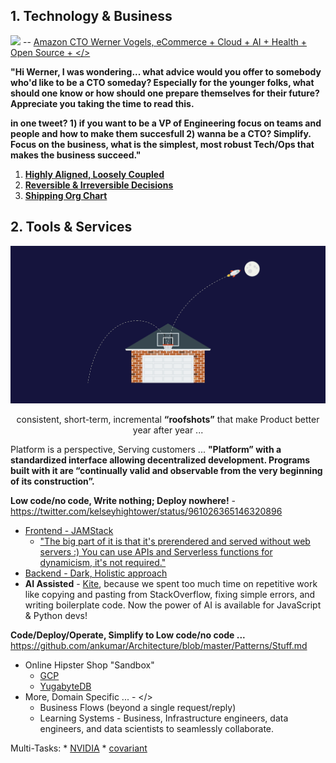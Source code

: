 ## 1. Technology & Business

![](https://github.com/ankumar/Architecture/blob/master/images/Werner.png)
-- [Amazon CTO Werner Vogels, eCommerce + Cloud + AI + Health + Open Source + </>](https://queue.acm.org/detail.cfm?id=1142065)

**"Hi Werner, I was wondering... what advice would you offer to somebody who'd like to be a CTO someday? Especially for the younger folks, what should one know or how should one prepare themselves for their future? Appreciate you taking the time to read this.**

**in one tweet? 1) if you want to be a VP of Engineering focus on teams and people and how to make them succesfull 2) wanna be a CTO? Simplify.  Focus on the business, what is the simplest, most robust Tech/Ops that makes the business succeed."**

1. [**Highly Aligned, Loosely Coupled**](https://jobs.netflix.com/culture)
2. [**Reversible & Irreversible Decisions**](https://ruthmalan.com/Journal/2019/201902OReillySAConPresentationPartI.htm)
3. [**Shipping Org Chart**](https://lightstep.com/blog/the-only-good-reason-to-adopt-microservices/)
## 2. Tools & Services

![](https://github.com/ankumar/Architecture/blob/master/images/roofshots.png)
<p align="center"> consistent, short-term, incremental <b>“roofshots”</b> that make Product better year after year ... </p>

Platform is a perspective, Serving customers ... **"Platform” with a standardized interface allowing decentralized development. Programs built with it are “continually valid and observable from the very beginning of its construction”.**

**Low code/no code, Write nothing; Deploy nowhere!** - https://twitter.com/kelseyhightower/status/961026365146320896
  * [Frontend - JAMStack](https://snipcart.com/blog/jamstack)
    * ["The big part of it is that it's prerendered and served without web servers :) You can use APIs and Serverless functions for dynamicism, it's not required."](https://codepen.io/sdras/full/NWqNBzV) 
  * [Backend - Dark, Holistic approach](https://medium.com/darklang/the-design-of-dark-59f5d38e52d2)
  * **AI Assisted** - [Kite](https://www.kite.com/), because we spent too much time on repetitive work like copying and pasting from StackOverflow, fixing simple errors, and writing boilerplate code. Now the power of AI is available for JavaScript & Python devs!
 
**Code/Deploy/Operate, Simplify to Low code/no code ...** https://github.com/ankumar/Architecture/blob/master/Patterns/Stuff.md
   * Online Hipster Shop "Sandbox"
      * [GCP](https://github.com/GoogleCloudPlatform/microservices-demo)
      * [YugabyteDB](https://blog.yugabyte.com/cloud-native-meets-distributed-sql-bringing-microservices-kubernetes-istio-yugabytedb-together-with-hipster-shop-demo/)
   * More, Domain Specific ... - </>
      * Business Flows (beyond a single request/reply)
      * Learning Systems - Business, Infrastructure engineers, data engineers, and data scientists to seamlessly collaborate. 
   
   Multi-Tasks:
      * [NVIDIA](https://www.youtube.com/watch?v=3mkRyBkS5zE)
      * [covariant](https://covariant.ai/solutions)
